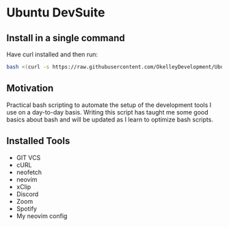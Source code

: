 # Ubuntu DevSuite

## Install in a single command
Have curl installed and then run:

```bash
bash <(curl -s https://raw.githubusercontent.com/OkelleyDevelopment/Ubuntu_DevSuite/master/dev_suite.sh)
```

## Motivation

Practical bash scripting to automate the setup of the development
tools I use on a day-to-day basis. Writing this script has taught me some good basics
about bash and will be updated as I learn to optimize bash scripts.

## Installed Tools

- GIT VCS
- cURL
- neofetch
- neovim
- xClip
- Discord
- Zoom
- Spotify
- My neovim config

